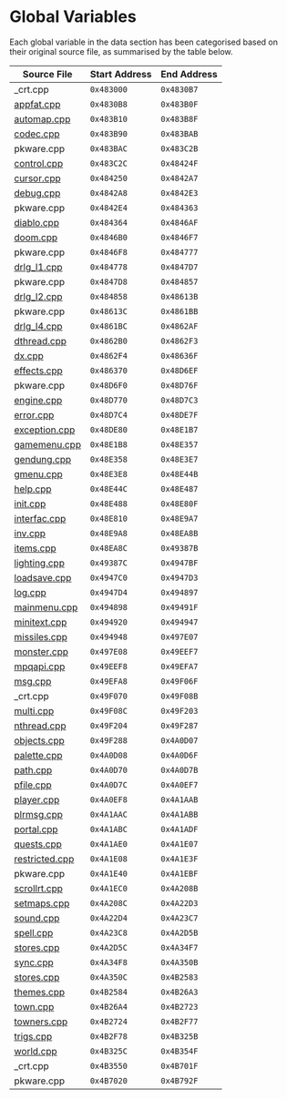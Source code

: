 # Global Variables

Each global variable in the data section has been categorised based on their original source file, as summarised by the table below.

| Source File                     | Start Address | End Address |
|---------------------------------|---------------|-------------|
| _crt.cpp                        | `0x483000`    | `0x4830B7`  |
| [appfat.cpp](appfat.md)         | `0x4830B8`    | `0x483B0F`  |
| [automap.cpp](automap.md)       | `0x483B10`    | `0x483B8F`  |
| [codec.cpp](codec.md)           | `0x483B90`    | `0x483BAB`  |
| pkware.cpp                      | `0x483BAC`    | `0x483C2B`  |
| [control.cpp](control.md)       | `0x483C2C`    | `0x48424F`  |
| [cursor.cpp](cursor.md)         | `0x484250`    | `0x4842A7`  |
| [debug.cpp](debug.md)           | `0x4842A8`    | `0x4842E3`  |
| pkware.cpp                      | `0x4842E4`    | `0x484363`  |
| [diablo.cpp](diablo.md)         | `0x484364`    | `0x4846AF`  |
| [doom.cpp](doom.md)             | `0x4846B0`    | `0x4846F7`  |
| pkware.cpp                      | `0x4846F8`    | `0x484777`  |
| [drlg_l1.cpp](drlg_l1.md)       | `0x484778`    | `0x4847D7`  |
| pkware.cpp                      | `0x4847D8`    | `0x484857`  |
| [drlg_l2.cpp](drlg_l2.md)       | `0x484858`    | `0x48613B`  |
| pkware.cpp                      | `0x48613C`    | `0x4861BB`  |
| [drlg_l4.cpp](drlg_l4.md)       | `0x4861BC`    | `0x4862AF`  |
| [dthread.cpp](dthread.md)       | `0x4862B0`    | `0x4862F3`  |
| [dx.cpp](dx.md)                 | `0x4862F4`    | `0x48636F`  |
| [effects.cpp](effects.md)       | `0x486370`    | `0x48D6EF`  |
| pkware.cpp                      | `0x48D6F0`    | `0x48D76F`  |
| [engine.cpp](engine.md)         | `0x48D770`    | `0x48D7C3`  |
| [error.cpp](error.md)           | `0x48D7C4`    | `0x48DE7F`  |
| [exception.cpp](exception.md)   | `0x48DE80`    | `0x48E1B7`  |
| [gamemenu.cpp](gamemenu.md)     | `0x48E1B8`    | `0x48E357`  |
| [gendung.cpp](gendung.md)       | `0x48E358`    | `0x48E3E7`  |
| [gmenu.cpp](gmenu.md)           | `0x48E3E8`    | `0x48E44B`  |
| [help.cpp](help.md)             | `0x48E44C`    | `0x48E487`  |
| [init.cpp](init.md)             | `0x48E488`    | `0x48E80F`  |
| [interfac.cpp](interfac.md)     | `0x48E810`    | `0x48E9A7`  |
| [inv.cpp](inv.md)               | `0x48E9A8`    | `0x48EA8B`  |
| [items.cpp](items.md)           | `0x48EA8C`    | `0x49387B`  |
| [lighting.cpp](lighting.md)     | `0x49387C`    | `0x4947BF`  |
| [loadsave.cpp](loadsave.md)     | `0x4947C0`    | `0x4947D3`  |
| [log.cpp](log.md)               | `0x4947D4`    | `0x494897`  |
| [mainmenu.cpp](mainmenu.md)     | `0x494898`    | `0x49491F`  |
| [minitext.cpp](minitext.md)     | `0x494920`    | `0x494947`  |
| [missiles.cpp](missiles.md)     | `0x494948`    | `0x497E07`  |
| [monster.cpp](monster.md)       | `0x497E08`    | `0x49EEF7`  |
| [mpqapi.cpp](mpqapi.md)         | `0x49EEF8`    | `0x49EFA7`  |
| [msg.cpp](msg.md)               | `0x49EFA8`    | `0x49F06F`  |
| _crt.cpp                        | `0x49F070`    | `0x49F08B`  |
| [multi.cpp](multi.md)           | `0x49F08C`    | `0x49F203`  |
| [nthread.cpp](nthread.md)       | `0x49F204`    | `0x49F287`  |
| [objects.cpp](objects.md)       | `0x49F288`    | `0x4A0D07`  |
| [palette.cpp](palette.md)       | `0x4A0D08`    | `0x4A0D6F`  |
| [path.cpp](path.md)             | `0x4A0D70`    | `0x4A0D7B`  |
| [pfile.cpp](pfile.md)           | `0x4A0D7C`    | `0x4A0EF7`  |
| [player.cpp](player.md)         | `0x4A0EF8`    | `0x4A1AAB`  |
| [plrmsg.cpp](plrmsg.md)         | `0x4A1AAC`    | `0x4A1ABB`  |
| [portal.cpp](portal.md)         | `0x4A1ABC`    | `0x4A1ADF`  |
| [quests.cpp](quests.md)         | `0x4A1AE0`    | `0x4A1E07`  |
| [restricted.cpp](restricted.md) | `0x4A1E08`    | `0x4A1E3F`  |
| pkware.cpp                      | `0x4A1E40`    | `0x4A1EBF`  |
| [scrollrt.cpp](scrollrt.md)     | `0x4A1EC0`    | `0x4A208B`  |
| [setmaps.cpp](setmaps.md)       | `0x4A208C`    | `0x4A22D3`  |
| [sound.cpp](sound.md)           | `0x4A22D4`    | `0x4A23C7`  |
| [spell.cpp](spell.md)           | `0x4A23C8`    | `0x4A2D5B`  |
| [stores.cpp](stores.md)         | `0x4A2D5C`    | `0x4A34F7`  |
| [sync.cpp](sync.md)             | `0x4A34F8`    | `0x4A350B`  |
| [stores.cpp](stores.md)         | `0x4A350C`    | `0x4B2583`  |
| [themes.cpp](themes.md)         | `0x4B2584`    | `0x4B26A3`  |
| [town.cpp](town.md)             | `0x4B26A4`    | `0x4B2723`  |
| [towners.cpp](towners.md)       | `0x4B2724`    | `0x4B2F77`  |
| [trigs.cpp](trigs.md)           | `0x4B2F78`    | `0x4B325B`  |
| [world.cpp](world.md)           | `0x4B325C`    | `0x4B354F`  |
| _crt.cpp                        | `0x4B3550`    | `0x4B701F`  |
| pkware.cpp                      | `0x4B7020`    | `0x4B792F`  |
